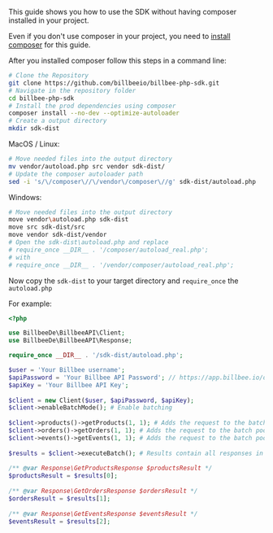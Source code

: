This guide shows you how to use the SDK without having composer installed in your project.

Even if you don't use composer in your project, you need to [install composer](https://getcomposer.org/download/) for this guide.

After you installed composer follow this steps in a command line:

```bash
# Clone the Repository
git clone https://github.com/billbeeio/billbee-php-sdk.git
# Navigate in the repository folder
cd billbee-php-sdk
# Install the prod dependencies using composer
composer install --no-dev --optimize-autoloader
# Create a output directory
mkdir sdk-dist
```

MacOS / Linux:
```bash
# Move needed files into the output directory
mv vendor/autoload.php src vendor sdk-dist/
# Update the composer autoloader path
sed -i 's/\/composer\//\/vendor\/composer\//g' sdk-dist/autoload.php
```

Windows:
```bash
# Move needed files into the output directory
move vendor\autoload.php sdk-dist
move src sdk-dist/src
move vendor sdk-dist/vendor
# Open the sdk-dist\autoload.php and replace
# require_once __DIR__ . '/composer/autoload_real.php';
# with
# require_once __DIR__ . '/vendor/composer/autoload_real.php';
```

Now copy the `sdk-dist` to your target directory and `require_once` the `autoload.php`

For example:

```php
<?php

use BillbeeDe\BillbeeAPI\Client;
use BillbeeDe\BillbeeAPI\Response;

require_once __DIR__ . '/sdk-dist/autoload.php';

$user = 'Your Billbee username';
$apiPassword = 'Your Billbee API Password'; // https://app.billbee.io/de/settings/api
$apiKey = 'Your Billbee API Key';
 
$client = new Client($user, $apiPassword, $apiKey);
$client->enableBatchMode(); # Enable batching
 
$client->products()->getProducts(1, 1); # Adds the request to the batch pool / returns null
$client->orders()->getOrders(1, 1); # Adds the request to the batch pool / returns null
$client->events()->getEvents(1, 1); # Adds the request to the batch pool / returns null
 
$results = $client->executeBatch(); # Results contain all responses in the added order
 
/** @var Response\GetProductsResponse $productsResult */
$productsResult = $results[0];
 
/** @var Response\GetOrdersResponse $ordersResult */
$ordersResult = $results[1];
 
/** @var Response\GetEventsResponse $eventsResult */
$eventsResult = $results[2];
```
